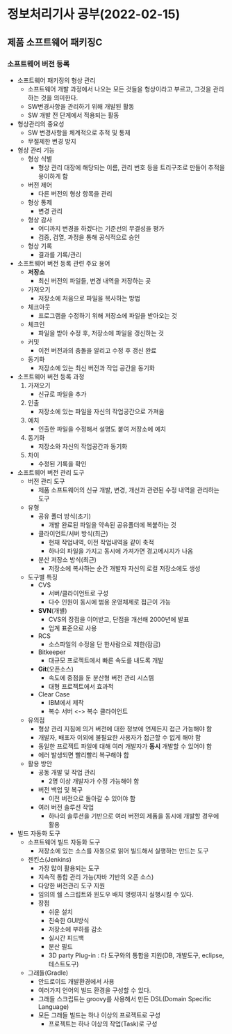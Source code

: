 # 정보처리기사 공부(2022-02-15)



## 제품 소프트웨어 패키징C

### 소프트웨어 버전 등록

* 소프트웨어 패키징의 형상 관리
  * 소프트웨어 개발 과정에서 나오는 모든 것들을 형상이라고 부르고, 그것을 관리하는 것을 의미한다.
  * SW변경사항을 관리하기 위해 개발된 활동
  * SW 개발 전 단계에서 적용되는 활동
* 형상관리의 중요성
  * SW 변경사항을 체계적으로 추적 및 통제
  * 무절제한 변경 방지
* 형상 관리 기능
  * 형상 식별 
    * 형상 관리 대장에 해당되는 이름, 관리 번호 등을 트리구조로 만들어 추적을 용이하게 함
  * 버전 제어
    * 다른 버전의 형상 항목을 관리
  * 형상 통제
    * 변경 관리
  * 형상 감사
    * 어디까지 변경을 하겠다는 기준선의 무결성을 평가
    * 검증, 검열, 과정을 통해 공식적으로 승인
  * 형상 기록
    * 결과를 기록/관리
* 소프트웨어 버전 등록 관련 주요 용어
  * **저장소**
    * 최신 버전의 파일들, 변경 내역을 저장하는 곳
  * 가져오기
    * 저장소에 처음으로 파일을 복사하는 방법
  * 체크아웃
    * 프로그램을 수정하기 위해 저장소에 파일을 받아오는 것
  * 체크인
    * 파일을 받아 수정 후, 저장소에 파일을 갱신하는 것
  * 커밋
    * 이전 버전과의 충돌을 알리고 수정 후 갱신 완료
  * 동기화
    * 저장소에 있는 최신 버전과 작업 공간을 동기화
* 소프트웨어 버전 등록 과정
  1. 가져오기
     * 신규로 파일을 추가
  2. 인출
     * 저장소에 있는 파일을 자신의 작업공간으로 가져옴
  3. 예치
     * 인출한 파일을 수정해서 설명도 붙여 저장소에 예치
  4. 동기화
     * 저장소와 자신의 작업공간과 동기화
  5. 차이
     * 수정된 기록을 확인
* 소프트웨어 버전 관리 도구
  * 버전 관리 도구
    * 제품 소프트웨어의 신규 개발, 변경, 개선과 관련된 수정 내역을 관리하는 도구
  * 유형
    * 공유 폴더 방식(초기)
      * 개발 완료된 파일을 약속된 공유폴더에 복붙하는 것
    * 클라이언트/서버 방식(최근)
      * 현재 작업내역, 이전 작업내역을 같이 축적
      * 하나의 파일을 가지고 동시에 가져가면 경고메시지가 나옴
    * 분산 저장소 방식(최근)
      * 저장소에 복사하는 순간 개발자 자신의 로컬 저장소에도 생성
  * 도구별 특징
    * CVS
      * 서버/클라이언트로 구성
      * 다수 인원이 동시에 범용 운영체제로 접근이 가능
    * **SVN**(개별)
      * CVS의 장점을 이어받고, 단점을 개선해 2000년에 발표
      * 업계 표준으로 사용
    * RCS
      * 소스파일의 수정을 단 한사람으로 제한(잠금)
    * Bitkeeper
      * 대규모 프로젝트에서 빠른 속도를 내도록 개발
    * **Git**(오픈소스)
      * 속도에 중점을 둔 분산형 버전 관리 시스템
      * 대형 프로젝트에서 효과적
    * Clear Case
      * IBM에서 제작
      * 복수 서버 <-> 복수 클라이언트
  * 유의점
    * 형상 관리 지침에 의거 버전에 대한 정보에 언제든지 접근 가능해야 함
    * 개발자, 배포자 이외에 불필요한 사용자가 접근할 수 없게 해야 함
    * 동일한 프로젝트 파일에 대해 여러 개발자가 **동시** 개발할 수 있어야 함
    * 에러 발생되면 빨리빨리 복구해야 함
  * 활용 방안
    * 공동 개발 및 작업 관리
      * 2명 이상 개발자가 수정 가능해야 함
    * 버전 백업 및 복구
      * 이전 버전으로 돌아갈 수 있어야 함
    * 여러 버전 솔루션 작업
      * 하나의 솔루션을 기반으로 여러 버전의 제품을 동시에 개발할 경우에 활용
* 빌드 자동화 도구
  * 소프트웨어 빌드 자동화 도구
    * 저장소에 있는 소스를 자동으로 읽어 빌드해서 실행하는 만드는 도구
  * 젠킨스(Jenkins)
    * 가장 많이 활용되는 도구
    * 지속적 통합 관리 가능(자바 기반의 오픈 소스)
    * 다양한 버전관리 도구 지원
    * 임의의 쉘 스크립트와 윈도우 배치 명령까지 실행시킬 수 있다.
    * 장점
      * 쉬운 설치
      * 친숙한 GUI방식
      * 저장소에 부하를 감소
      * 실시간 피드백
      * 분산 필드
      * 3D party Plug-in : 타 도구와의 통합을 지원(DB, 개발도구, eclipse, 테스트도구)
  * 그래들(Gradle)
    * 안드로이드 개발환경에서 사용
    * 여러가지 언어의 빌드 환경을 구성할 수 있다.
    * 그래들 스크립트는 groovy를 사용해서 만든 DSL(Domain Specific Language)
    * 모든 그래들 빌드는 하나 이상의 프로젝트로 구성
      * 프로젝트는 하나 이상의 작업(Task)로 구성